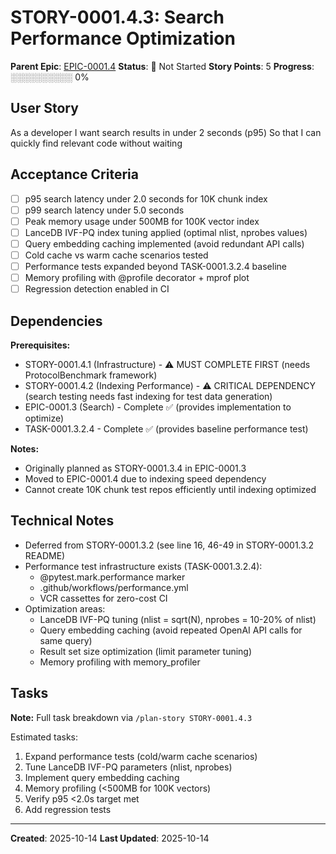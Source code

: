 # STORY-0001.4.3: Search Performance Optimization

**Parent Epic**: [EPIC-0001.4](../README.md)
**Status**: 🔵 Not Started
**Story Points**: 5
**Progress**: ░░░░░░░░░░ 0%

## User Story

As a developer
I want search results in under 2 seconds (p95)
So that I can quickly find relevant code without waiting

## Acceptance Criteria

- [ ] p95 search latency under 2.0 seconds for 10K chunk index
- [ ] p99 search latency under 5.0 seconds
- [ ] Peak memory usage under 500MB for 100K vector index
- [ ] LanceDB IVF-PQ index tuning applied (optimal nlist, nprobes values)
- [ ] Query embedding caching implemented (avoid redundant API calls)
- [ ] Cold cache vs warm cache scenarios tested
- [ ] Performance tests expanded beyond TASK-0001.3.2.4 baseline
- [ ] Memory profiling with @profile decorator + mprof plot
- [ ] Regression detection enabled in CI

## Dependencies

**Prerequisites:**
- STORY-0001.4.1 (Infrastructure) - ⚠️ MUST COMPLETE FIRST (needs ProtocolBenchmark framework)
- STORY-0001.4.2 (Indexing Performance) - ⚠️ CRITICAL DEPENDENCY (search testing needs fast indexing for test data generation)
- EPIC-0001.3 (Search) - Complete ✅ (provides implementation to optimize)
- TASK-0001.3.2.4 - Complete ✅ (provides baseline performance test)

**Notes:**
- Originally planned as STORY-0001.3.4 in EPIC-0001.3
- Moved to EPIC-0001.4 due to indexing speed dependency
- Cannot create 10K chunk test repos efficiently until indexing optimized

## Technical Notes

- Deferred from STORY-0001.3.2 (see line 16, 46-49 in STORY-0001.3.2 README)
- Performance test infrastructure exists (TASK-0001.3.2.4):
  - @pytest.mark.performance marker
  - .github/workflows/performance.yml
  - VCR cassettes for zero-cost CI
- Optimization areas:
  - LanceDB IVF-PQ tuning (nlist = sqrt(N), nprobes = 10-20% of nlist)
  - Query embedding caching (avoid repeated OpenAI API calls for same query)
  - Result set size optimization (limit parameter tuning)
  - Memory profiling with memory_profiler

## Tasks

**Note:** Full task breakdown via `/plan-story STORY-0001.4.3`

Estimated tasks:
1. Expand performance tests (cold/warm cache scenarios)
2. Tune LanceDB IVF-PQ parameters (nlist, nprobes)
3. Implement query embedding caching
4. Memory profiling (<500MB for 100K vectors)
5. Verify p95 <2.0s target met
6. Add regression tests

---

**Created**: 2025-10-14
**Last Updated**: 2025-10-14
